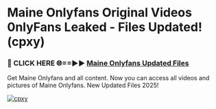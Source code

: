 # Maine Onlyfans Original Videos 0nlyFans Leaked - Files Updated! (cpxy)

<h3>🔴 CLICK HERE 🌐==►► <a href="https://tinyurl.com/4seja8ks" rel="nofollow">Maine Onlyfans Updated Files</a></h3>

Get Maine Onlyfans and all content. Now you can access all videos and pictures of Maine Onlyfans. New Updated Files 2025!

[![cpxy](https://i.imgur.com/EWjZXRe.gif)](https://tinyurl.com/4seja8ks)
